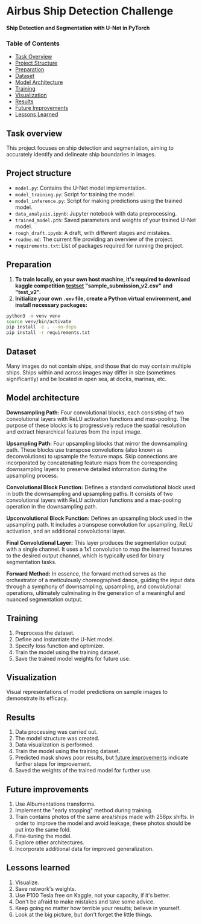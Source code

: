 # Airbus Ship Detection Challenge

**Ship Detection and Segmentation with U-Net in PyTorch**

### Table of Contents
- [Task Overview](#task-overview)
- [Project Structure](#project-structure)
- [Preparation](#preparation)
- [Dataset](#dataset)
- [Model Architecture](#model-architecture)
- [Training](#training)
- [Visualization](#visualization)
- [Results](#results)
- [Future Improvements](#future-improvements)
- [Lessons Learned](#lessons-learned)

## Task overview
This project focuses on ship detection and segmentation, aiming to accurately identify and delineate ship boundaries in images.

## Project structure
- `model.py`: Contains the U-Net model implementation.
- `model_training.py`: Script for training the model.
- `model_inference.py`: Script for making predictions using the trained model.
- `data_analysis.ipynb`: Jupyter notebook with data preprocessing.
- `trained_model.pth`: Saved parameters and weights of your trained U-Net model. 
- `rough_draft.ipynb`: A draft, with different stages and mistakes.
- `readme.md`: The current file providing an overview of the project.
- `requirements.txt`: List of packages required for running the project.

## Preparation
1. **To train locally, on your own host machine, it's required to download kaggle competition [testset](https://www.kaggle.com/c/airbus-ship-detection/data)  "sample_submission_v2.csv" and "test_v2".**
2. **Initialize your own `.env` file, create a Python virtual environment, and install necessary packages:**
```bash
python3 -m venv venv
source venv/bin/activate
pip install -e . --no-deps
pip install -r requirements.txt
```
## Dataset
Many images do not contain ships, and those that do may contain multiple ships. Ships within and across images may differ in size (sometimes significantly) and be located in open sea, at docks, marinas, etc.

## Model architecture
**Downsampling Path:**
Four convolutional blocks, each consisting of two convolutional layers with ReLU activation functions and max-pooling. The purpose of these blocks is to progressively reduce the spatial resolution and extract hierarchical features from the input image.

**Upsampling Path:**
Four upsampling blocks that mirror the downsampling path. These blocks use transpose convolutions (also known as deconvolutions) to upsample the feature maps. Skip connections are incorporated by concatenating feature maps from the corresponding downsampling layers to preserve detailed information during the upsampling process.

**Convolutional Block Function:**
Defines a standard convolutional block used in both the downsampling and upsampling paths. It consists of two convolutional layers with ReLU activation functions and a max-pooling operation in the downsampling path.

**Upconvolutional Block Function:**
Defines an upsampling block used in the upsampling path. It includes a transpose convolution for upsampling, ReLU activation, and an additional convolutional layer.

**Final Convolutional Layer:**
This layer produces the segmentation output with a single channel. It uses a 1x1 convolution to map the learned features to the desired output channel, which is typically used for binary segmentation tasks.

**Forward Method:**
In essence, the forward method serves as the orchestrator of a meticulously choreographed dance, guiding the input data through a symphony of downsampling, upsampling, and convolutional operations, ultimately culminating in the generation of a meaningful and nuanced segmentation output.

## Training
1. Preprocess the dataset.
2. Define and instantiate the U-Net model.
3. Specify loss function and optimizer.
4. Train the model using the training dataset.
5. Save the trained model weights for future use.

## Visualization
Visual representations of model predictions on sample images to demonstrate its efficacy.

## Results
1. Data processing was carried out.
2. The model structure was created.
3. Data visualization is performed.
4. Train the model using the training dataset.
5. Predicted mask shows poor results, but [future improvements](#future-improvements) indicate further steps for improvement.
6. Saved the weights of the trained model for further use.

## Future improvements
1. Use Albumentations transforms.
2. Implement the "early stopping" method during training.
3. Train contains photos of the same area/ships made with 256px shifts. In order to improve the model and avoid leakage, these photos should be put into the same fold.
4. Fine-tuning the model.
5. Explore other architectures.
6. Incorporate additional data for improved generalization.

## Lessons learned
1. Visualize.
2. Save network's weights.
3. Use P100 Tesla free on Kaggle, not your capacity, if it's better.
4. Don't be afraid to make mistakes and take some advice.
5. Keep going no matter how terrible your results; believe in yourself.
6. Look at the big picture, but don't forget the little things.

